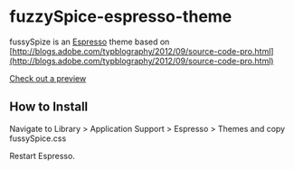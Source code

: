 fuzzySpice-espresso-theme
=========================

fussySpize is an [Espresso](http://macrabbit.com/espresso/) theme based on [http://blogs.adobe.com/typblography/2012/09/source-code-pro.html](http://blogs.adobe.com/typblography/2012/09/source-code-pro.html)

[Check out a preview](example.png)

How to Install
--------------

Navigate to Library > Application Support > Espresso > Themes and copy fussySpice.css

Restart Espresso.
